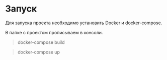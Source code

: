 # Запуск

Для запуска проекта необходимо установить Docker и docker-compose.

В папке с проектом прописываем в консоли.

> docker-compose build

> docker-compose up